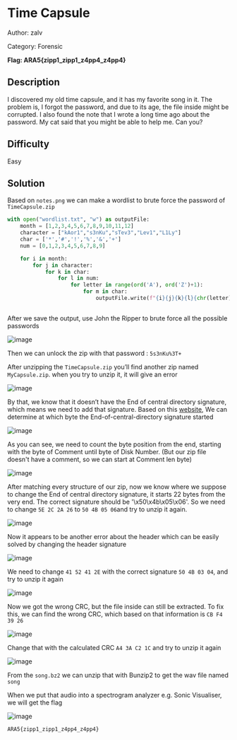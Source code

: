 # Time Capsule
Author: zalv

Category: Forensic

**Flag: ARA5{zipp1_zipp1_z4pp4_z4pp4}**

## Description
I discovered my old time capsule, and it has my favorite song in it. The problem is, I forgot the password, and due to its age, the file inside might be corrupted. I also found the note that I wrote a long time ago about the password. My cat said that you might be able to help me. Can you?

## Difficulty
Easy

## Solution
Based on ```notes.png``` we can make a wordlist to brute force the password of ```TimeCapsule.zip```

```python
with open("wordlist.txt", "w") as outputFile:
	month = [1,2,3,4,5,6,7,8,9,10,11,12]
	character = ["kAor1","s3nKu","sTev3","Lev1","L1Ly"]
	char = ['*','#','!','%','&','+']
	num = [0,1,2,3,4,5,6,7,8,9]

	for i in month:
		for j in character:
			for k in char:
				for l in num:
					for letter in range(ord('A'), ord('Z')+1):
						for m in char:
							outputFile.write(f"{i}{j}{k}{l}{chr(letter)}{m}\n")
							                           
```
After we save the output, use John the Ripper to brute force all the possible passwords

![image](https://github.com/zalvexe/ARA5Forens/blob/main/Timed%20Capsule/Solution/pass.png)

Then we can unlock the zip with that password : ```5s3nKu%3T+```

After unzipping the ```TimeCapsule.zip``` you’ll find another zip named ```MyCapsule.zip```. when you try to unzip it, it will give an error

![image](https://github.com/zalvexe/ARA5Forens/blob/main/Timed%20Capsule/Solution/EndError.png)

By that, we know that it doesn’t have the End of central directory signature, which means we need to add that signature. 
Based on this [website](https://users.cs.jmu.edu/buchhofp/forensics/formats/pkzip.html), We can determine at which byte the End-of-central-directory signature started

![image](https://github.com/zalvexe/ARA5Forens/blob/main/Timed%20Capsule/Solution/zipStructure.png)

As you can see, we need to count the byte position from the end, starting with the byte of Comment until byte of Disk Number. (But our zip file doesn't have a comment, so we can start at Comment len byte)

![image](https://github.com/zalvexe/ARA5Forens/blob/main/Timed%20Capsule/Solution/zipEndStructure.png)

After matching every structure of our zip, now we know where we suppose to change the End of central directory signature, it starts 22 bytes from the very end. The correct signature should be '\x50\x4b\x05\x06'. So we need to change ```5E 2C 2A 26``` to ```50 4B 05 06```and try to unzip it again.

![image](https://github.com/zalvexe/ARA5Forens/blob/main/Timed%20Capsule/Solution/HeaderError.png)

Now it appears to be another error about the header which can be easily solved by changing the header signature

![image](https://github.com/zalvexe/ARA5Forens/blob/main/Timed%20Capsule/Solution/zipHeader.png)

We need to change ```41 52 41 2E``` with the correct signature ```50 4B 03 04```, and try to unzip it again

![image](https://github.com/zalvexe/ARA5Forens/blob/main/Timed%20Capsule/Solution/CRC.png)

Now we got the wrong CRC, but the file inside can still be extracted. To fix this, we can find the wrong CRC, which based on that information is ```CB F4 39 26```

![image](https://github.com/zalvexe/ARA5Forens/blob/main/Timed%20Capsule/Solution/CRCByte.png)

Change that with the calculated CRC ```A4 3A C2 1C``` and try to unzip it again

![image](https://github.com/zalvexe/ARA5Forens/blob/main/Timed%20Capsule/Solution/Unzip.png)

From the ```song.bz2``` we can unzip that with Bunzip2 to get the wav file named ```song```  

When we put that audio into a spectrogram analyzer e.g. Sonic Visualiser, we will get the flag 

![image](https://github.com/zalvexe/ARA5Forens/blob/main/Timed%20Capsule/Solution/SpectrogramResult.png)

```ARA5{zipp1_zipp1_z4pp4_z4pp4}```
